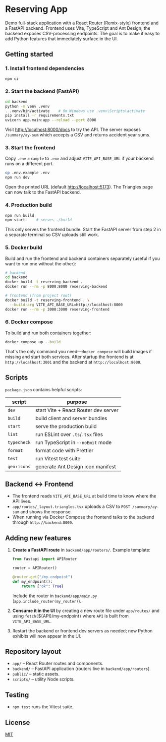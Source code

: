 # Reserving App

Demo full-stack application with a React Router (Remix-style) frontend and a FastAPI backend. Frontend uses Vite, TypeScript and Ant Design; the backend exposes CSV-processing endpoints. The goal is to make it easy to add Python features that immediately surface in the UI.

## Getting started

### 1. Install frontend dependencies

```bash
npm ci
```

### 2. Start the backend (FastAPI)

```bash
cd backend
python -m venv .venv
. .venv/bin/activate    # On Windows use .venv\Scripts\activate
pip install -r requirements.txt
uvicorn app.main:app --reload --port 8000
```

Visit <http://localhost:8000/docs> to try the API. The server exposes `/summary/ay-sum` which accepts a CSV and returns accident year sums.

### 3. Start the frontend

Copy `.env.example` to `.env` and adjust `VITE_API_BASE_URL` if your backend runs on a different port.

```bash
cp .env.example .env
npm run dev
```

Open the printed URL (default [http://localhost:5173](http://localhost:5173)). The Triangles page can now talk to the FastAPI backend.

### 4. Production build

```bash
npm run build
npm start     # serves ./build
```

This only serves the frontend bundle. Start the FastAPI server from step 2 in a separate terminal so CSV uploads still work.

### 5. Docker build

Build and run the frontend and backend containers separately (useful if you want to run one without the other):

```bash
# backend
cd backend
docker build -t reserving-backend .
docker run --rm -p 8000:8000 reserving-backend

# frontend (from project root)
docker build -t reserving-frontend . \
  --build-arg VITE_API_BASE_URL=http://localhost:8000
docker run --rm -p 3000:3000 reserving-frontend
```

### 6. Docker compose

To build and run both containers together:

```bash
docker compose up --build
```

That's the only command you need—`docker compose` will build images if missing and start both services. After startup the frontend is at `http://localhost:3001` and the backend at `http://localhost:8000`.

## Scripts

`package.json` contains helpful scripts:

| script      | purpose                              |
| ----------- | ------------------------------------ |
| `dev`       | start Vite + React Router dev server |
| `build`     | build client and server bundles      |
| `start`     | serve the production build           |
| `lint`      | run ESLint over `.ts`/`.tsx` files   |
| `typecheck` | run TypeScript in `--noEmit` mode    |
| `format`    | format code with Prettier            |
| `test`      | run Vitest test suite                |
| `gen:icons` | generate Ant Design icon manifest    |

## Backend <-> Frontend

- The frontend reads `VITE_API_BASE_URL` at build time to know where the API lives.
- `app/routes/_layout.triangles.tsx` uploads a CSV to `POST /summary/ay-sum` and shows the response.
- When running via Docker Compose the frontend talks to the backend through `http://backend:8000`.

## Adding new features

1. **Create a FastAPI route** in `backend/app/routers/`. Example template:

   ```python
   from fastapi import APIRouter

   router = APIRouter()

   @router.get("/my-endpoint")
   def my_endpoint():
       return {"ok": True}
   ```

   Include the router in `backend/app/main.py` (`app.include_router(my_router)`).

2. **Consume it in the UI** by creating a new route file under `app/routes/` and using `fetch(`${API}/my-endpoint`)` where `API` is built from `VITE_API_BASE_URL`.
3. Restart the backend or frontend dev servers as needed; new Python exhibits will now appear in the UI.

## Repository layout

- `app/` – React Router routes and components.
- `backend/` – FastAPI application (routers live in `backend/app/routers`).
- `public/` – static assets.
- `scripts/` – utility Node scripts.

## Testing

- `npm test` runs the Vitest suite.

## License

[MIT](LICENSE)
